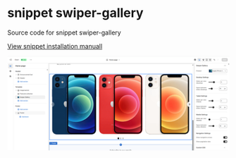 # snippet swiper-gallery

Source code for snippet swiper-gallery

[View snippet installation manuall](https://github.com/ovcharovcoder/test-ovcharov-store-2025/blob/main/Manual.pdf)

<img src="swiper-gallery.png" alt="swiper gallery">



